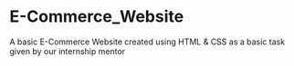 # E-Commerce_Website
A basic E-Commerce Website created using HTML & CSS as a basic task given by our internship mentor
